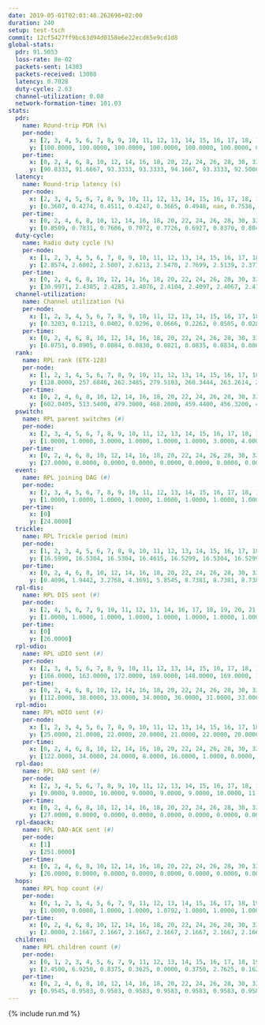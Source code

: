 ```yaml
---
date: 2019-05-01T02:03:48.262696+02:00
duration: 240
setup: test-tsch
commit: 12cf5427ff9bc63d94d0158e6e22ecd65e9cd1d8
global-stats:
  pdr: 91.5053
  loss-rate: 8e-02
  packets-sent: 14303
  packets-received: 13088
  latency: 0.7028
  duty-cycle: 2.63
  channel-utilization: 0.08
  network-formation-time: 101.03
stats:
  pdr:
    name: Round-trip PDR (%)
    per-node:
      x: [2, 3, 4, 5, 6, 7, 8, 9, 10, 11, 12, 13, 14, 15, 16, 17, 18, 19, 20, 21, 22, 23, 24, 25]
      y: [100.0000, 100.0000, 100.0000, 100.0000, 100.0000, 100.0000, 0.0000, 100.0000, 0.0000, 100.0000, 100.0000, 100.0000, 100.0000, 100.0000, 100.0000, 99.8331, 99.8217, 100.0000, 100.0000, 99.6441, 100.0000, 99.8255, 99.8384, 99.8363]
    per-time:
      x: [0, 2, 4, 6, 8, 10, 12, 14, 16, 18, 20, 22, 24, 26, 28, 30, 32, 34, 36, 38, 40, 42, 44, 46, 48, 50, 52, 54, 56, 58, 60, 62, 64, 66, 68, 70, 72, 74, 76, 78, 80, 82, 84, 86, 88, 90, 92, 94, 96, 98, 100, 102, 104, 106, 108, 110, 112, 114, 116, 118, 120, 122, 124, 126, 128, 130, 132, 134, 136, 138, 140, 142, 144, 146, 148, 150, 152, 154, 156, 158, 160, 162, 164, 166, 168, 170, 172, 174, 176, 178, 180, 182, 184, 186, 188, 190, 192, 194, 196, 198, 200, 202, 204, 206, 208, 210, 212, 214, 216, 218, 220, 222, 224, 226, 228, 230, 232, 234, 236, 238, 240]
      y: [90.8333, 91.6667, 93.3333, 93.3333, 94.1667, 93.3333, 92.5000, 92.5620, 93.2773, 88.3333, 92.5000, 90.0000, 91.6667, 90.0000, 94.1667, 90.0000, 93.3333, 92.5000, 88.4298, 89.9160, 90.8333, 92.5000, 90.0000, 89.1667, 92.5000, 90.8333, 93.3333, 87.5000, 91.6667, 90.8333, 87.5000, 90.0000, 86.6667, 89.2562, 92.5000, 94.1667, 97.5000, 95.0000, 87.5000, 90.0000, 86.5546, 91.7355, 89.1667, 90.8333, 90.8333, 89.1667, 94.9580, 90.9091, 91.6667, 90.8333, 90.0000, 94.1667, 89.0756, 95.0413, 89.1667, 91.6667, 93.3333, 95.8333, 90.0000, 95.8333, 89.1667, 89.1667, 95.0000, 90.8333, 93.3333, 91.6667, 94.1667, 91.6667, 95.7983, 91.7355, 90.0000, 94.1667, 94.1667, 92.5000, 93.3333, 91.6667, 93.3333, 87.5000, 91.6667, 92.5000, 90.0000, 90.8333, 92.5000, 90.0000, 95.8333, 87.5000, 91.6667, 91.6667, 93.3333, 90.0000, 90.8333, 91.6667, 89.1667, 95.0000, 89.1667, 93.3333, 90.0000, 90.0000, 91.6667, 92.5000, 93.2773, 91.7355, 91.6667, 87.5000, 94.1667, 88.3333, 93.3333, 91.6667, 89.1667, 94.1667, 90.0000, 91.6667, 90.0000, 90.8333, 88.3333, 92.5000, 92.5000, 95.0000, 87.5000, 90.9091, null]
  latency:
    name: Round-trip latency (s)
    per-node:
      x: [2, 3, 4, 5, 6, 7, 8, 9, 10, 11, 12, 13, 14, 15, 16, 17, 18, 19, 20, 21, 22, 23, 24, 25]
      y: [0.3607, 0.4274, 0.4511, 0.4247, 0.3665, 0.4948, nan, 0.7536, nan, 0.6854, 0.6035, 0.5550, 0.6812, 0.6355, 0.6844, 0.8867, 0.8550, 0.8905, 0.8180, 0.8849, 0.9189, 1.0040, 0.9823, 1.0991]
    per-time:
      x: [0, 2, 4, 6, 8, 10, 12, 14, 16, 18, 20, 22, 24, 26, 28, 30, 32, 34, 36, 38, 40, 42, 44, 46, 48, 50, 52, 54, 56, 58, 60, 62, 64, 66, 68, 70, 72, 74, 76, 78, 80, 82, 84, 86, 88, 90, 92, 94, 96, 98, 100, 102, 104, 106, 108, 110, 112, 114, 116, 118, 120, 122, 124, 126, 128, 130, 132, 134, 136, 138, 140, 142, 144, 146, 148, 150, 152, 154, 156, 158, 160, 162, 164, 166, 168, 170, 172, 174, 176, 178, 180, 182, 184, 186, 188, 190, 192, 194, 196, 198, 200, 202, 204, 206, 208, 210, 212, 214, 216, 218, 220, 222, 224, 226, 228, 230, 232, 234, 236, 238, 240]
      y: [0.8509, 0.7831, 0.7606, 0.7072, 0.7726, 0.6927, 0.8370, 0.8043, 0.8594, 0.7862, 0.7608, 0.7005, 0.7337, 0.7966, 0.6781, 0.6979, 0.8375, 0.8689, 0.7782, 0.7191, 0.6945, 0.6981, 0.8301, 0.7754, 0.8595, 0.7726, 0.8020, 0.6745, 0.7312, 0.6285, 0.6473, 0.6893, 0.5946, 0.6115, 0.6517, 0.6052, 0.6427, 0.6057, 0.6041, 0.6364, 0.6591, 0.6063, 0.6276, 0.6093, 0.6399, 0.6128, 0.6048, 0.5933, 0.5822, 0.5839, 0.5731, 0.5716, 0.5709, 0.5979, 0.5519, 0.5447, 0.6185, 0.5815, 0.6157, 0.5785, 0.6254, 0.6265, 0.5753, 0.6172, 0.6059, 0.6035, 0.5526, 0.6023, 0.6677, 0.6208, 0.6665, 0.6444, 0.6218, 0.6111, 0.6574, 0.6238, 0.6273, 0.6802, 0.5896, 0.5706, 0.6049, 0.6136, 0.5552, 0.6059, 0.6946, 0.6399, 0.6383, 0.6250, 0.5734, 0.6332, 0.6737, 0.6116, 0.6624, 0.6567, 0.5599, 0.6624, 0.7044, 0.6645, 0.6791, 0.7157, 0.6978, 0.7323, 0.9024, 0.8781, 0.7136, 0.6866, 0.7115, 0.8445, 1.2686, 0.9496, 0.8636, 0.8260, 0.7087, 0.9334, 1.4879, 1.3344, 1.1428, 0.8586, 0.8508, 0.8072, null]
  duty-cycle:
    name: Radio duty cycle (%)
    per-node:
      x: [1, 2, 3, 4, 5, 6, 7, 8, 9, 10, 11, 12, 13, 14, 15, 16, 17, 18, 19, 20, 21, 22, 23, 24, 25]
      y: [2.8574, 2.6802, 2.5007, 2.6213, 2.5470, 2.7699, 2.5139, 2.3775, 2.4742, 2.6664, 2.5377, 2.5898, 2.7522, 2.5499, 2.5975, 2.8017, 2.5386, 2.7050, 2.5877, 2.6889, 2.5882, 2.5870, 2.6949, 2.8536, 2.7688]
    per-time:
      x: [0, 2, 4, 6, 8, 10, 12, 14, 16, 18, 20, 22, 24, 26, 28, 30, 32, 34, 36, 38, 40, 42, 44, 46, 48, 50, 52, 54, 56, 58, 60, 62, 64, 66, 68, 70, 72, 74, 76, 78, 80, 82, 84, 86, 88, 90, 92, 94, 96, 98, 100, 102, 104, 106, 108, 110, 112, 114, 116, 118, 120, 122, 124, 126, 128, 130, 132, 134, 136, 138, 140, 142, 144, 146, 148, 150, 152, 154, 156, 158, 160, 162, 164, 166, 168, 170, 172, 174, 176, 178, 180, 182, 184, 186, 188, 190, 192, 194, 196, 198, 200, 202, 204, 206, 208, 210, 212, 214, 216, 218, 220, 222, 224, 226, 228, 230, 232, 234, 236, 238]
      y: [30.9971, 2.4385, 2.4285, 2.4076, 2.4104, 2.4097, 2.4067, 2.4144, 2.4254, 2.4208, 2.3836, 2.3926, 2.3940, 2.4072, 2.4324, 2.3957, 2.3871, 2.4304, 2.4117, 2.4055, 2.3849, 2.3783, 2.3880, 2.4126, 2.4104, 2.4235, 2.4046, 2.4021, 2.4003, 2.4123, 2.4000, 2.3929, 2.4051, 2.3760, 2.4044, 2.3980, 2.4018, 2.4219, 2.3935, 2.3884, 2.3904, 2.4035, 2.4003, 2.4212, 2.3817, 2.4008, 2.3920, 2.3948, 2.3938, 2.3910, 2.3840, 2.3915, 2.3848, 2.4027, 2.3966, 2.3696, 2.3808, 2.3878, 2.4017, 2.3838, 2.3913, 2.3830, 2.3800, 2.3846, 2.3918, 2.3965, 2.3938, 2.3872, 2.3881, 2.4109, 2.3835, 2.4021, 2.4005, 2.3962, 2.3855, 2.3938, 2.3936, 2.3918, 2.3896, 2.3744, 2.3783, 2.3884, 2.3959, 2.3798, 2.3861, 2.4043, 2.3803, 2.3936, 2.3860, 2.3863, 2.3879, 2.4003, 2.3777, 2.3858, 2.3924, 2.3882, 2.3914, 2.3747, 2.3829, 2.3984, 2.4020, 2.3951, 2.3880, 2.3924, 2.3946, 2.3898, 2.3931, 2.3994, 2.3802, 2.3919, 2.3978, 2.3854, 2.4062, 2.4060, 2.3845, 2.3797, 2.3951, 2.3920, 2.3981, 2.3805]
  channel-utilization:
    name: Channel utilization (%)
    per-node:
      x: [1, 2, 3, 4, 5, 6, 7, 8, 9, 10, 11, 12, 13, 14, 15, 16, 17, 18, 19, 20, 21, 22, 23, 24, 25]
      y: [0.3203, 0.1213, 0.0402, 0.0296, 0.0666, 0.2262, 0.0505, 0.0288, 0.0327, 0.1732, 0.0369, 0.0304, 0.1294, 0.0438, 0.0967, 0.1640, 0.0328, 0.0718, 0.0351, 0.0768, 0.0380, 0.0365, 0.0313, 0.0310, 0.0310]
    per-time:
      x: [0, 2, 4, 6, 8, 10, 12, 14, 16, 18, 20, 22, 24, 26, 28, 30, 32, 34, 36, 38, 40, 42, 44, 46, 48, 50, 52, 54, 56, 58, 60, 62, 64, 66, 68, 70, 72, 74, 76, 78, 80, 82, 84, 86, 88, 90, 92, 94, 96, 98, 100, 102, 104, 106, 108, 110, 112, 114, 116, 118, 120, 122, 124, 126, 128, 130, 132, 134, 136, 138, 140, 142, 144, 146, 148, 150, 152, 154, 156, 158, 160, 162, 164, 166, 168, 170, 172, 174, 176, 178, 180, 182, 184, 186, 188, 190, 192, 194, 196, 198, 200, 202, 204, 206, 208, 210, 212, 214, 216, 218, 220, 222, 224, 226, 228, 230, 232, 234, 236, 238]
      y: [0.0751, 0.0905, 0.0884, 0.0830, 0.0821, 0.0835, 0.0834, 0.0865, 0.0878, 0.0925, 0.0746, 0.0779, 0.0789, 0.0828, 0.0954, 0.0777, 0.0755, 0.0937, 0.0878, 0.0835, 0.0763, 0.0721, 0.0760, 0.0871, 0.0835, 0.0909, 0.0852, 0.0833, 0.0827, 0.0899, 0.0804, 0.0770, 0.0817, 0.0710, 0.0811, 0.0791, 0.0832, 0.0891, 0.0779, 0.0775, 0.0773, 0.0811, 0.0793, 0.0872, 0.0723, 0.0813, 0.0803, 0.0770, 0.0748, 0.0777, 0.0759, 0.0755, 0.0748, 0.0795, 0.0811, 0.0686, 0.0744, 0.0780, 0.0782, 0.0740, 0.0775, 0.0737, 0.0736, 0.0748, 0.0780, 0.0806, 0.0780, 0.0739, 0.0768, 0.0847, 0.0741, 0.0829, 0.0826, 0.0811, 0.0757, 0.0781, 0.0776, 0.0775, 0.0764, 0.0709, 0.0723, 0.0761, 0.0814, 0.0720, 0.0751, 0.0805, 0.0727, 0.0785, 0.0748, 0.0763, 0.0769, 0.0825, 0.0710, 0.0743, 0.0767, 0.0736, 0.0783, 0.0713, 0.0738, 0.0816, 0.0817, 0.0785, 0.0751, 0.0766, 0.0780, 0.0768, 0.0785, 0.0819, 0.0730, 0.0787, 0.0788, 0.0745, 0.0818, 0.0836, 0.0755, 0.0731, 0.0785, 0.0778, 0.0811, 0.0726]
  rank:
    name: RPL rank (ETX-128)
    per-node:
      x: [1, 2, 3, 4, 5, 6, 7, 8, 9, 10, 11, 12, 13, 14, 15, 16, 17, 18, 19, 20, 21, 22, 23, 24, 25]
      y: [128.0000, 257.6846, 262.3485, 279.5103, 260.3444, 263.2614, 296.5685, 380.1646, 422.1557, 288.8548, 420.6680, 393.8333, 403.6598, 440.0947, 456.2116, 429.0861, 565.4585, 561.0122, 557.8156, 557.5447, 635.2317, 579.0816, 686.7823, 684.5203, 690.3498]
    per-time:
      x: [0, 2, 4, 6, 8, 10, 12, 14, 16, 18, 20, 22, 24, 26, 28, 30, 32, 34, 36, 38, 40, 42, 44, 46, 48, 50, 52, 54, 56, 58, 60, 62, 64, 66, 68, 70, 72, 74, 76, 78, 80, 82, 84, 86, 88, 90, 92, 94, 96, 98, 100, 102, 104, 106, 108, 110, 112, 114, 116, 118, 120, 122, 124, 126, 128, 130, 132, 134, 136, 138, 140, 142, 144, 146, 148, 150, 152, 154, 156, 158, 160, 162, 164, 166, 168, 170, 172, 174, 176, 178, 180, 182, 184, 186, 188, 190, 192, 194, 196, 198, 200, 202, 204, 206, 208, 210, 212, 214, 216, 218, 220, 222, 224, 226, 228, 230, 232, 234, 236, 238]
      y: [602.0405, 513.5400, 479.3000, 468.2000, 459.4400, 456.3200, 458.0600, 460.4600, 459.7800, 456.1569, 451.5200, 450.3922, 447.9200, 449.9020, 449.3529, 446.9800, 462.3137, 459.8400, 458.4000, 458.1176, 451.9400, 448.5490, 442.9600, 445.0000, 466.3846, 474.3600, 473.0400, 476.2157, 476.1600, 489.0714, 451.8431, 447.1200, 450.7059, 432.8600, 432.6000, 433.9600, 435.6667, 425.5686, 424.9000, 427.0980, 421.5600, 424.9600, 419.3200, 424.1400, 422.9600, 425.0196, 423.4400, 428.1765, 424.5686, 429.1800, 433.4600, 429.6000, 430.9000, 434.9811, 423.3600, 423.5200, 423.9400, 425.6600, 427.2549, 422.4400, 424.2800, 430.0200, 433.7451, 421.4400, 425.3529, 430.4118, 426.3600, 427.0600, 432.8431, 424.9600, 425.6800, 426.5882, 429.7059, 429.3725, 433.3077, 427.3400, 423.9200, 427.0400, 427.9020, 424.9600, 429.8846, 421.5490, 423.9600, 422.1000, 420.6200, 422.4902, 423.0784, 420.8400, 420.5686, 422.6000, 432.2115, 433.1321, 424.4800, 417.9200, 423.2600, 423.5400, 428.8039, 421.6400, 425.1509, 416.4902, 415.2830, 416.5600, 421.0196, 418.6600, 420.6800, 421.6863, 423.8235, 426.2885, 422.4000, 424.3400, 421.5800, 422.6800, 429.8077, 430.5200, 432.3529, 432.0200, 429.2941, 437.0000, 422.7000, 421.8800]
  pswitch:
    name: RPL parent switches (#)
    per-node:
      x: [2, 3, 4, 5, 6, 7, 8, 9, 10, 11, 12, 13, 14, 15, 16, 17, 18, 19, 20, 21, 22, 23, 24, 25]
      y: [1.0000, 1.0000, 3.0000, 1.0000, 1.0000, 1.0000, 3.0000, 4.0000, 1.0000, 4.0000, 6.0000, 4.0000, 3.0000, 1.0000, 4.0000, 13.0000, 5.0000, 4.0000, 6.0000, 6.0000, 5.0000, 9.0000, 7.0000, 4.0000]
    per-time:
      x: [0, 2, 4, 6, 8, 10, 12, 14, 16, 18, 20, 22, 24, 26, 28, 30, 32, 34, 36, 38, 40, 42, 44, 46, 48, 50, 52, 54, 56, 58, 60, 62, 64, 66, 68, 70, 72, 74, 76, 78, 80, 82, 84, 86, 88, 90, 92, 94, 96, 98, 100, 102, 104, 106, 108, 110, 112, 114, 116, 118, 120, 122, 124, 126, 128, 130, 132, 134, 136, 138, 140, 142, 144, 146, 148, 150, 152, 154, 156, 158, 160, 162, 164, 166, 168, 170, 172, 174, 176, 178, 180, 182, 184, 186, 188, 190, 192, 194, 196, 198, 200, 202, 204, 206, 208, 210, 212, 214, 216, 218, 220, 222, 224, 226, 228, 230, 232, 234, 236]
      y: [27.0000, 0.0000, 0.0000, 0.0000, 0.0000, 0.0000, 0.0000, 0.0000, 0.0000, 1.0000, 0.0000, 1.0000, 0.0000, 1.0000, 1.0000, 0.0000, 1.0000, 0.0000, 0.0000, 1.0000, 0.0000, 1.0000, 0.0000, 0.0000, 2.0000, 0.0000, 0.0000, 1.0000, 0.0000, 6.0000, 1.0000, 0.0000, 1.0000, 0.0000, 0.0000, 0.0000, 1.0000, 1.0000, 0.0000, 1.0000, 0.0000, 0.0000, 0.0000, 0.0000, 0.0000, 1.0000, 0.0000, 1.0000, 1.0000, 0.0000, 0.0000, 0.0000, 0.0000, 3.0000, 0.0000, 0.0000, 0.0000, 0.0000, 1.0000, 0.0000, 0.0000, 0.0000, 1.0000, 0.0000, 1.0000, 1.0000, 0.0000, 0.0000, 1.0000, 0.0000, 0.0000, 1.0000, 1.0000, 1.0000, 2.0000, 0.0000, 0.0000, 0.0000, 1.0000, 0.0000, 2.0000, 1.0000, 0.0000, 0.0000, 0.0000, 1.0000, 1.0000, 0.0000, 1.0000, 0.0000, 2.0000, 3.0000, 0.0000, 0.0000, 0.0000, 0.0000, 1.0000, 0.0000, 3.0000, 1.0000, 3.0000, 0.0000, 1.0000, 0.0000, 0.0000, 1.0000, 1.0000, 2.0000, 0.0000, 0.0000, 0.0000, 0.0000, 2.0000, 0.0000, 1.0000, 0.0000, 1.0000, 4.0000, 0.0000]
  event:
    name: RPL joining DAG (#)
    per-node:
      x: [2, 3, 4, 5, 6, 7, 8, 9, 10, 11, 12, 13, 14, 15, 16, 17, 18, 19, 20, 21, 22, 23, 24, 25]
      y: [1.0000, 1.0000, 1.0000, 1.0000, 1.0000, 1.0000, 1.0000, 1.0000, 1.0000, 1.0000, 1.0000, 1.0000, 1.0000, 1.0000, 1.0000, 1.0000, 1.0000, 1.0000, 1.0000, 1.0000, 1.0000, 1.0000, 1.0000, 1.0000]
    per-time:
      x: [0]
      y: [24.0000]
  trickle:
    name: RPL Trickle period (min)
    per-node:
      x: [1, 2, 3, 4, 5, 6, 7, 8, 9, 10, 11, 12, 13, 14, 15, 16, 17, 18, 19, 20, 21, 22, 23, 24, 25]
      y: [16.5990, 16.5304, 16.5304, 16.4615, 16.5299, 16.5304, 16.5299, 16.5382, 16.5421, 16.5304, 16.5415, 16.5447, 16.5370, 16.5377, 16.5304, 16.5421, 16.4458, 16.5205, 16.5166, 16.5244, 16.5244, 16.5205, 16.6023, 16.5586, 16.5832]
    per-time:
      x: [0, 2, 4, 6, 8, 10, 12, 14, 16, 18, 20, 22, 24, 26, 28, 30, 32, 34, 36, 38, 40, 42, 44, 46, 48, 50, 52, 54, 56, 58, 60, 62, 64, 66, 68, 70, 72, 74, 76, 78, 80, 82, 84, 86, 88, 90, 92, 94, 96, 98, 100, 102, 104, 106, 108, 110, 112, 114, 116, 118, 120, 122, 124, 126, 128, 130, 132, 134, 136, 138, 140, 142, 144, 146, 148, 150, 152, 154, 156, 158, 160, 162, 164, 166, 168, 170, 172, 174, 176, 178, 180, 182, 184, 186, 188, 190, 192, 194, 196, 198, 200, 202, 204, 206, 208, 210, 212, 214, 216, 218, 220, 222, 224, 226, 228, 230, 232, 234, 236, 238]
      y: [0.4096, 1.9442, 3.2768, 4.3691, 5.8545, 8.7381, 8.7381, 8.7381, 8.7381, 17.3049, 17.4763, 17.4763, 17.4763, 17.4763, 17.4763, 17.4763, 17.4763, 17.4763, 17.4763, 17.4763, 17.4763, 17.4763, 17.4763, 17.4763, 17.4763, 17.4763, 17.4763, 17.4763, 17.4763, 17.4763, 17.4763, 17.4763, 17.4763, 17.4763, 17.4763, 17.4763, 17.4763, 17.4763, 17.4763, 17.4763, 17.4763, 17.4763, 17.4763, 17.4763, 17.4763, 17.4763, 17.4763, 17.4763, 17.4763, 17.4763, 17.4763, 17.4763, 17.4763, 17.4763, 17.4763, 17.4763, 17.4763, 17.4763, 17.4763, 17.4763, 17.4763, 17.4763, 17.4763, 17.4763, 17.4763, 17.4763, 17.4763, 17.4763, 17.4763, 17.4763, 17.4763, 17.4763, 17.4763, 17.4763, 17.4763, 17.4763, 17.4763, 17.4763, 17.4763, 17.4763, 17.4763, 17.4763, 17.4763, 17.4763, 17.4763, 17.4763, 17.4763, 17.4763, 17.4763, 17.4763, 17.4763, 17.4763, 17.4763, 17.4763, 17.4763, 17.4763, 17.4763, 17.4763, 17.4763, 17.4763, 17.4763, 17.4763, 17.4763, 17.4763, 17.4763, 17.4763, 17.4763, 17.4763, 17.4763, 17.4763, 17.4763, 17.4763, 17.4763, 17.4763, 17.4763, 17.4763, 17.4763, 17.4763, 17.4763, 17.4763]
  rpl-dis:
    name: RPL DIS sent (#)
    per-node:
      x: [2, 4, 5, 6, 7, 9, 10, 11, 12, 13, 14, 16, 17, 18, 19, 20, 21, 22, 23, 24, 25]
      y: [1.0000, 1.0000, 1.0000, 1.0000, 1.0000, 1.0000, 1.0000, 1.0000, 1.0000, 1.0000, 1.0000, 1.0000, 1.0000, 2.0000, 1.0000, 2.0000, 1.0000, 1.0000, 1.0000, 3.0000, 2.0000]
    per-time:
      x: [0]
      y: [26.0000]
  rpl-udio:
    name: RPL uDIO sent (#)
    per-node:
      x: [2, 3, 4, 5, 6, 7, 8, 9, 10, 11, 12, 13, 14, 15, 16, 17, 18, 19, 20, 21, 22, 23, 24, 25]
      y: [166.0000, 163.0000, 172.0000, 169.0000, 148.0000, 169.0000, 167.0000, 167.0000, 166.0000, 163.0000, 168.0000, 160.0000, 171.0000, 160.0000, 159.0000, 169.0000, 160.0000, 174.0000, 163.0000, 166.0000, 171.0000, 163.0000, 168.0000, 169.0000]
    per-time:
      x: [0, 2, 4, 6, 8, 10, 12, 14, 16, 18, 20, 22, 24, 26, 28, 30, 32, 34, 36, 38, 40, 42, 44, 46, 48, 50, 52, 54, 56, 58, 60, 62, 64, 66, 68, 70, 72, 74, 76, 78, 80, 82, 84, 86, 88, 90, 92, 94, 96, 98, 100, 102, 104, 106, 108, 110, 112, 114, 116, 118, 120, 122, 124, 126, 128, 130, 132, 134, 136, 138, 140, 142, 144, 146, 148, 150, 152, 154, 156, 158, 160, 162, 164, 166, 168, 170, 172, 174, 176, 178, 180, 182, 184, 186, 188, 190, 192, 194, 196, 198, 200, 202, 204, 206, 208, 210, 212, 214, 216, 218, 220, 222, 224, 226, 228, 230, 232, 234, 236, 238, 240]
      y: [112.0000, 38.0000, 33.0000, 34.0000, 36.0000, 31.0000, 33.0000, 32.0000, 32.0000, 35.0000, 30.0000, 30.0000, 33.0000, 32.0000, 34.0000, 31.0000, 35.0000, 31.0000, 33.0000, 34.0000, 34.0000, 30.0000, 31.0000, 33.0000, 35.0000, 31.0000, 37.0000, 26.0000, 33.0000, 36.0000, 30.0000, 31.0000, 32.0000, 31.0000, 35.0000, 29.0000, 30.0000, 37.0000, 30.0000, 30.0000, 35.0000, 33.0000, 34.0000, 30.0000, 31.0000, 32.0000, 30.0000, 30.0000, 36.0000, 31.0000, 35.0000, 27.0000, 31.0000, 34.0000, 36.0000, 33.0000, 32.0000, 32.0000, 30.0000, 30.0000, 31.0000, 32.0000, 36.0000, 29.0000, 29.0000, 30.0000, 35.0000, 33.0000, 37.0000, 29.0000, 38.0000, 32.0000, 31.0000, 32.0000, 29.0000, 31.0000, 35.0000, 29.0000, 32.0000, 33.0000, 33.0000, 28.0000, 31.0000, 37.0000, 31.0000, 32.0000, 35.0000, 35.0000, 31.0000, 27.0000, 39.0000, 33.0000, 39.0000, 28.0000, 34.0000, 34.0000, 31.0000, 30.0000, 33.0000, 32.0000, 33.0000, 33.0000, 31.0000, 28.0000, 38.0000, 32.0000, 30.0000, 30.0000, 32.0000, 37.0000, 35.0000, 28.0000, 34.0000, 31.0000, 36.0000, 36.0000, 34.0000, 30.0000, 32.0000, 33.0000, 0.0000]
  rpl-mdio:
    name: RPL mDIO sent (#)
    per-node:
      x: [1, 2, 3, 4, 5, 6, 7, 8, 9, 10, 11, 12, 13, 14, 15, 16, 17, 18, 19, 20, 21, 22, 23, 24, 25]
      y: [25.0000, 21.0000, 22.0000, 20.0000, 21.0000, 22.0000, 20.0000, 25.0000, 20.0000, 22.0000, 21.0000, 20.0000, 20.0000, 21.0000, 22.0000, 20.0000, 20.0000, 23.0000, 23.0000, 24.0000, 24.0000, 23.0000, 21.0000, 20.0000, 20.0000]
    per-time:
      x: [0, 2, 4, 6, 8, 10, 12, 14, 16, 18, 20, 22, 24, 26, 28, 30, 32, 34, 36, 38, 40, 42, 44, 46, 48, 50, 52, 54, 56, 58, 60, 62, 64, 66, 68, 70, 72, 74, 76, 78, 80, 82, 84, 86, 88, 90, 92, 94, 96, 98, 100, 102, 104, 106, 108, 110, 112, 114, 116, 118, 120, 122, 124, 126, 128, 130, 132, 134, 136, 138, 140, 142, 144, 146, 148, 150, 152, 154, 156, 158, 160, 162, 164, 166, 168, 170, 172, 174, 176, 178, 180, 182, 184, 186, 188, 190, 192, 194, 196, 198, 200, 202, 204, 206, 208, 210, 212, 214, 216, 218, 220, 222, 224, 226, 228, 230, 232, 234, 236, 238]
      y: [122.0000, 34.0000, 24.0000, 8.0000, 16.0000, 1.0000, 0.0000, 11.0000, 14.0000, 0.0000, 0.0000, 0.0000, 0.0000, 2.0000, 4.0000, 6.0000, 9.0000, 4.0000, 0.0000, 0.0000, 0.0000, 0.0000, 5.0000, 2.0000, 8.0000, 8.0000, 2.0000, 0.0000, 0.0000, 0.0000, 0.0000, 3.0000, 5.0000, 5.0000, 10.0000, 2.0000, 0.0000, 0.0000, 0.0000, 0.0000, 3.0000, 7.0000, 10.0000, 4.0000, 1.0000, 0.0000, 0.0000, 0.0000, 7.0000, 1.0000, 5.0000, 10.0000, 2.0000, 0.0000, 0.0000, 0.0000, 0.0000, 4.0000, 8.0000, 4.0000, 4.0000, 5.0000, 0.0000, 0.0000, 0.0000, 1.0000, 5.0000, 8.0000, 3.0000, 7.0000, 1.0000, 0.0000, 0.0000, 0.0000, 1.0000, 8.0000, 5.0000, 4.0000, 6.0000, 1.0000, 0.0000, 0.0000, 0.0000, 5.0000, 7.0000, 9.0000, 1.0000, 3.0000, 0.0000, 0.0000, 0.0000, 0.0000, 4.0000, 7.0000, 3.0000, 10.0000, 1.0000, 0.0000, 0.0000, 0.0000, 2.0000, 5.0000, 4.0000, 5.0000, 9.0000, 0.0000, 0.0000, 0.0000, 0.0000, 2.0000, 6.0000, 5.0000, 9.0000, 3.0000, 0.0000, 0.0000, 0.0000, 0.0000, 3.0000, 7.0000]
  rpl-dao:
    name: RPL DAO sent (#)
    per-node:
      x: [2, 3, 4, 5, 6, 7, 8, 9, 10, 11, 12, 13, 14, 15, 16, 17, 18, 19, 20, 21, 22, 23, 24, 25]
      y: [9.0000, 9.0000, 10.0000, 9.0000, 9.0000, 9.0000, 10.0000, 11.0000, 9.0000, 10.0000, 11.0000, 11.0000, 10.0000, 9.0000, 10.0000, 15.0000, 11.0000, 11.0000, 11.0000, 12.0000, 11.0000, 13.0000, 12.0000, 11.0000]
    per-time:
      x: [0, 2, 4, 6, 8, 10, 12, 14, 16, 18, 20, 22, 24, 26, 28, 30, 32, 34, 36, 38, 40, 42, 44, 46, 48, 50, 52, 54, 56, 58, 60, 62, 64, 66, 68, 70, 72, 74, 76, 78, 80, 82, 84, 86, 88, 90, 92, 94, 96, 98, 100, 102, 104, 106, 108, 110, 112, 114, 116, 118, 120, 122, 124, 126, 128, 130, 132, 134, 136, 138, 140, 142, 144, 146, 148, 150, 152, 154, 156, 158, 160, 162, 164, 166, 168, 170, 172, 174, 176, 178, 180, 182, 184, 186, 188, 190, 192, 194, 196, 198, 200, 202, 204, 206, 208, 210, 212, 214, 216, 218, 220, 222, 224, 226, 228, 230, 232, 234, 236, 238]
      y: [27.0000, 0.0000, 0.0000, 0.0000, 0.0000, 0.0000, 0.0000, 0.0000, 0.0000, 1.0000, 0.0000, 1.0000, 0.0000, 1.0000, 20.0000, 1.0000, 1.0000, 0.0000, 0.0000, 1.0000, 0.0000, 1.0000, 0.0000, 1.0000, 2.0000, 0.0000, 0.0000, 2.0000, 14.0000, 7.0000, 1.0000, 0.0000, 1.0000, 0.0000, 0.0000, 1.0000, 1.0000, 2.0000, 0.0000, 2.0000, 0.0000, 1.0000, 10.0000, 6.0000, 1.0000, 1.0000, 1.0000, 1.0000, 1.0000, 0.0000, 0.0000, 1.0000, 1.0000, 4.0000, 1.0000, 1.0000, 7.0000, 6.0000, 2.0000, 1.0000, 0.0000, 0.0000, 3.0000, 0.0000, 1.0000, 2.0000, 1.0000, 0.0000, 3.0000, 1.0000, 4.0000, 9.0000, 2.0000, 1.0000, 2.0000, 0.0000, 1.0000, 1.0000, 2.0000, 0.0000, 3.0000, 2.0000, 2.0000, 1.0000, 2.0000, 8.0000, 2.0000, 0.0000, 2.0000, 1.0000, 3.0000, 4.0000, 1.0000, 0.0000, 1.0000, 2.0000, 1.0000, 1.0000, 4.0000, 9.0000, 5.0000, 0.0000, 1.0000, 0.0000, 0.0000, 2.0000, 2.0000, 3.0000, 1.0000, 2.0000, 1.0000, 0.0000, 3.0000, 7.0000, 3.0000, 1.0000, 1.0000, 4.0000, 0.0000, 1.0000]
  rpl-daoack:
    name: RPL DAO-ACK sent (#)
    per-node:
      x: [1]
      y: [251.0000]
    per-time:
      x: [0, 2, 4, 6, 8, 10, 12, 14, 16, 18, 20, 22, 24, 26, 28, 30, 32, 34, 36, 38, 40, 42, 44, 46, 48, 50, 52, 54, 56, 58, 60, 62, 64, 66, 68, 70, 72, 74, 76, 78, 80, 82, 84, 86, 88, 90, 92, 94, 96, 98, 100, 102, 104, 106, 108, 110, 112, 114, 116, 118, 120, 122, 124, 126, 128, 130, 132, 134, 136, 138, 140, 142, 144, 146, 148, 150, 152, 154, 156, 158, 160, 162, 164, 166, 168, 170, 172, 174, 176, 178, 180, 182, 184, 186, 188, 190, 192, 194, 196, 198, 200, 202, 204, 206, 208, 210, 212, 214, 216, 218, 220, 222, 224, 226, 228, 230, 232, 234, 236, 238]
      y: [26.0000, 0.0000, 0.0000, 0.0000, 0.0000, 0.0000, 0.0000, 0.0000, 0.0000, 1.0000, 0.0000, 1.0000, 0.0000, 1.0000, 20.0000, 1.0000, 1.0000, 0.0000, 0.0000, 1.0000, 0.0000, 1.0000, 0.0000, 1.0000, 2.0000, 0.0000, 0.0000, 2.0000, 14.0000, 7.0000, 1.0000, 0.0000, 1.0000, 0.0000, 0.0000, 1.0000, 1.0000, 2.0000, 0.0000, 2.0000, 0.0000, 1.0000, 10.0000, 6.0000, 1.0000, 1.0000, 1.0000, 1.0000, 1.0000, 0.0000, 0.0000, 1.0000, 1.0000, 4.0000, 1.0000, 1.0000, 7.0000, 6.0000, 2.0000, 1.0000, 0.0000, 0.0000, 3.0000, 0.0000, 1.0000, 2.0000, 1.0000, 0.0000, 3.0000, 1.0000, 4.0000, 9.0000, 2.0000, 1.0000, 2.0000, 0.0000, 1.0000, 1.0000, 2.0000, 0.0000, 3.0000, 2.0000, 2.0000, 1.0000, 2.0000, 7.0000, 2.0000, 0.0000, 2.0000, 1.0000, 3.0000, 4.0000, 1.0000, 0.0000, 1.0000, 2.0000, 1.0000, 1.0000, 4.0000, 9.0000, 5.0000, 0.0000, 1.0000, 0.0000, 0.0000, 2.0000, 2.0000, 3.0000, 1.0000, 2.0000, 1.0000, 0.0000, 3.0000, 7.0000, 3.0000, 1.0000, 1.0000, 4.0000, 0.0000, 1.0000]
  hops:
    name: RPL hop count (#)
    per-node:
      x: [0, 1, 2, 3, 4, 5, 6, 7, 9, 11, 12, 13, 14, 15, 16, 17, 18, 19, 20, 21, 22, 23, 24, 25]
      y: [1.0000, 0.0000, 1.0000, 1.0000, 1.0792, 1.0000, 1.0000, 1.0000, 2.0000, 2.0000, 2.0000, 2.0000, 2.1292, 2.0000, 2.0000, 3.0458, 3.0000, 3.0000, 3.0000, 3.0000, 3.0000, 4.0000, 4.0000, 4.0000]
    per-time:
      x: [0, 2, 4, 6, 8, 10, 12, 14, 16, 18, 20, 22, 24, 26, 28, 30, 32, 34, 36, 38, 40, 42, 44, 46, 48, 50, 52, 54, 56, 58, 60, 62, 64, 66, 68, 70, 72, 74, 76, 78, 80, 82, 84, 86, 88, 90, 92, 94, 96, 98, 100, 102, 104, 106, 108, 110, 112, 114, 116, 118, 120, 122, 124, 126, 128, 130, 132, 134, 136, 138, 140, 142, 144, 146, 148, 150, 152, 154, 156, 158, 160, 162, 164, 166, 168, 170, 172, 174, 176, 178, 180, 182, 184, 186, 188, 190, 192, 194, 196, 198, 200, 202, 204, 206, 208, 210, 212, 214, 216, 218, 220, 222, 224, 226, 228, 230, 232, 234, 236, 238]
      y: [2.0000, 2.1667, 2.1667, 2.1667, 2.1667, 2.1667, 2.1667, 2.1667, 2.1667, 2.1250, 2.1250, 2.1250, 2.1250, 2.1250, 2.1250, 2.1250, 2.1250, 2.1250, 2.1250, 2.1250, 2.1250, 2.1458, 2.1667, 2.1667, 2.1667, 2.1667, 2.1667, 2.1667, 2.1667, 2.1667, 2.2083, 2.2083, 2.2083, 2.2083, 2.2083, 2.2083, 2.1875, 2.1250, 2.1250, 2.1250, 2.1250, 2.1250, 2.1250, 2.1250, 2.1250, 2.1250, 2.1250, 2.1250, 2.1250, 2.1250, 2.1250, 2.1250, 2.1250, 2.1250, 2.1250, 2.1250, 2.1250, 2.1250, 2.1250, 2.1250, 2.1250, 2.1250, 2.1250, 2.1250, 2.1250, 2.1250, 2.1250, 2.1250, 2.1250, 2.1250, 2.1250, 2.1250, 2.1250, 2.1250, 2.1250, 2.1250, 2.1250, 2.1250, 2.1250, 2.1250, 2.1250, 2.1250, 2.1250, 2.1250, 2.1250, 2.1250, 2.1250, 2.1250, 2.1250, 2.1250, 2.1250, 2.1250, 2.1250, 2.1250, 2.1250, 2.1250, 2.1250, 2.1250, 2.1250, 2.1250, 2.1250, 2.1250, 2.1250, 2.1250, 2.1250, 2.1250, 2.1250, 2.1250, 2.1250, 2.1250, 2.1250, 2.1250, 2.1250, 2.1250, 2.1250, 2.1250, 2.1250, 2.1250, 2.1250, 2.1250]
  children:
    name: RPL children count (#)
    per-node:
      x: [0, 1, 2, 3, 4, 5, 6, 7, 9, 11, 12, 13, 14, 15, 16, 17, 18, 19, 20, 21, 22, 23, 24, 25]
      y: [2.4500, 6.9250, 0.8375, 0.3625, 0.0000, 0.3750, 2.7625, 0.1625, 0.0000, 0.1292, 0.0000, 1.6042, 0.4083, 1.5000, 2.4792, 0.0000, 1.2500, 0.0000, 1.5375, 0.0792, 0.1208, 0.0000, 0.0000, 0.0000]
    per-time:
      x: [0, 2, 4, 6, 8, 10, 12, 14, 16, 18, 20, 22, 24, 26, 28, 30, 32, 34, 36, 38, 40, 42, 44, 46, 48, 50, 52, 54, 56, 58, 60, 62, 64, 66, 68, 70, 72, 74, 76, 78, 80, 82, 84, 86, 88, 90, 92, 94, 96, 98, 100, 102, 104, 106, 108, 110, 112, 114, 116, 118, 120, 122, 124, 126, 128, 130, 132, 134, 136, 138, 140, 142, 144, 146, 148, 150, 152, 154, 156, 158, 160, 162, 164, 166, 168, 170, 172, 174, 176, 178, 180, 182, 184, 186, 188, 190, 192, 194, 196, 198, 200, 202, 204, 206, 208, 210, 212, 214, 216, 218, 220, 222, 224, 226, 228, 230, 232, 234, 236, 238]
      y: [0.9545, 0.9583, 0.9583, 0.9583, 0.9583, 0.9583, 0.9583, 0.9583, 0.9583, 0.9583, 0.9583, 0.9583, 0.9583, 0.9583, 0.9583, 0.9583, 0.9583, 0.9583, 0.9583, 0.9583, 0.9583, 0.9583, 0.9583, 0.9583, 0.9583, 0.9583, 0.9583, 0.9583, 0.9583, 0.9583, 0.9583, 0.9583, 0.9583, 0.9583, 0.9583, 0.9583, 0.9583, 0.9583, 0.9583, 0.9583, 0.9583, 0.9583, 0.9583, 0.9583, 0.9583, 0.9583, 0.9583, 0.9583, 0.9583, 0.9583, 0.9583, 0.9583, 0.9583, 0.9583, 0.9583, 0.9583, 0.9583, 0.9583, 0.9583, 0.9583, 0.9583, 0.9583, 0.9583, 0.9583, 0.9583, 0.9583, 0.9583, 0.9583, 0.9583, 0.9583, 0.9583, 0.9583, 0.9583, 0.9583, 0.9583, 0.9583, 0.9583, 0.9583, 0.9583, 0.9583, 0.9583, 0.9583, 0.9583, 0.9583, 0.9583, 0.9583, 0.9583, 0.9583, 0.9583, 0.9583, 0.9583, 0.9583, 0.9583, 0.9583, 0.9583, 0.9583, 0.9583, 0.9583, 0.9583, 0.9583, 0.9583, 0.9583, 0.9583, 0.9583, 0.9583, 0.9583, 0.9583, 0.9583, 0.9583, 0.9583, 0.9583, 0.9583, 0.9583, 0.9583, 0.9583, 0.9583, 0.9583, 0.9583, 0.9583, 0.9583]
---
```


{% include run.md %}
